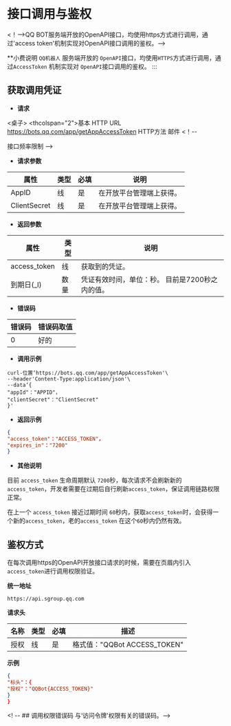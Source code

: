 
# 接口调用与鉴权

<！-->QQ BOT服务端开放的OpenAPI接口，均使用https方式进行调用，通过'access token'机制实现对OpenAPI接口调用的鉴权。-->

**小费说明
`QQ机器人` 服务端开放的 `OpenAPI`接口，均使用`HTTPS`方式进行调用，通过`AccessToken` 机制实现对 `OpenAPI`接口调用的鉴权。
:::

## 获取调用凭证

- **请求**

<桌子>
	<TR>
	  <thcolspan="2">基本</th>
	</TR>
	<TR>
    <TD>HTTP URL</TD>
    <TD>https://bots.qq.com/app/getAppAccessToken</TD>
	</TR>
	<TR>
    <TD>HTTP方法</TD>
    <TD>邮件</TD>
	</TR>
	<！--<tr>
<td>接口频率限制</td>
<td></td>
</tr>-->
</桌子>

- **请求参数**

| **属性** | **类型** | **必填** | **说明** |
| --- | --- | --- | --- |
|AppID|线| 是 |在开放平台管理端上获得。|
|ClientSecret|线| 是 |在开放平台管理端上获得。|

- **返回参数**

| **属性** | **类型** | **说明** |
| --- | --- | --- |
|access_token|线|获取到的凭证。|
|到期日(_I)|数量|凭证有效时间，单位：秒。 目前是7200秒之内的值。|

- **错误码**

| **错误码** | **错误码取值** |
| --- | --- |
|0|好的|

- **调用示例**

```壳
curl-位置‘https://bots.qq.com/app/getAppAccessToken'\
--header'Content-Type:application/json'\
--data‘{
"appId"："APPID"，
"clientSecret"："ClientSecret"
}'
```

- **返回示例**
```JSON
{
"access_token"："ACCESS_TOKEN"，
"expires_in"："7200"
}
```

- **其他说明**

目前 `access_token` 生命周期默认 `7200`秒，每次请求不会刷新新的`access_token`，开发者需要在过期后自行刷新`access_token`，保证调用链路权限正常。

在上一个 `access_token` 接近过期时间 `60`秒内，获取`access_token`时，会获得一个新的`access_token`，老的`access_token` 在这个`60`秒内仍然有效。

## 鉴权方式

在每次调用https的OpenAPI开放接口请求的时候，需要在页眉内引入`access_token`进行调用权限验证。

**统一地址**

```
https://api.sgroup.qq.com
```


**请求头**

| 名称 | 类型 | 必填 | 描述 |
| --- | --- | --- | --- |
|授权|线| 是 |格式值："QQBot ACCESS_TOKEN"|

**示例**
```JSON
{
"标头"：{
"授权"："QQBot{ACCESS_TOKEN}"
}
}
```

<! -- ## 调用权限错误码
与‘访问令牌'权限有关的错误码。-->
